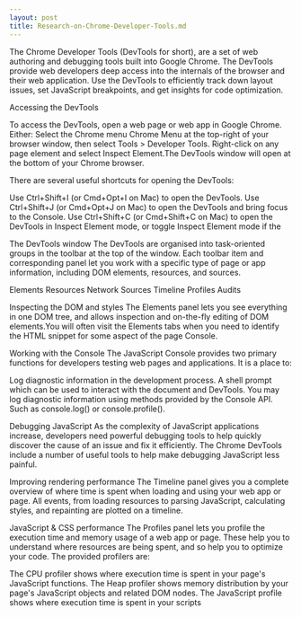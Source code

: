 ```yaml
---
layout: post
title: Research-on-Chrome-Developer-Tools.md
---
```

The Chrome Developer Tools (DevTools for short), are a set of web authoring and debugging tools built into Google Chrome. The DevTools provide web developers deep access into the internals of the browser and their web application. Use the DevTools to efficiently track down layout issues, set JavaScript breakpoints, and get insights for code optimization.

Accessing the DevTools

To access the DevTools, open a web page or web app in Google Chrome. Either:
Select the Chrome menu Chrome Menu at the top-right of your browser window, then select Tools > Developer Tools.
Right-click on any page element and select Inspect Element.The DevTools window will open at the bottom of your Chrome browser.

There are several useful shortcuts for opening the DevTools:

Use Ctrl+Shift+I (or Cmd+Opt+I on Mac) to open the DevTools.
Use Ctrl+Shift+J (or Cmd+Opt+J on Mac) to open the DevTools and bring focus to the Console.
Use Ctrl+Shift+C (or Cmd+Shift+C on Mac) to open the DevTools in Inspect Element mode, or toggle Inspect Element mode if the 

The DevTools window
The DevTools are organised into task-oriented groups in the toolbar at the top of the window. Each toolbar item and corresponding panel let you work with a specific type of page or app information, including DOM elements, resources, and sources.

Elements
Resources
Network
Sources
Timeline
Profiles
Audits

Inspecting the DOM and styles
The Elements panel lets you see everything in one DOM tree, and allows inspection and on-the-fly editing of DOM elements.You will often visit the Elements tabs when you need to identify the HTML snippet for some aspect of the page
Console.

Working with the Console
The JavaScript Console provides two primary functions for developers testing web pages and applications. It is a place to:

Log diagnostic information in the development process.
A shell prompt which can be used to interact with the document and DevTools.
You may log diagnostic information using methods provided by the Console API. Such as console.log() or console.profile().

Debugging JavaScript
As the complexity of JavaScript applications increase, developers need powerful debugging tools to help quickly discover the cause of an issue and fix it efficiently. The Chrome DevTools include a number of useful tools to help make debugging JavaScript less painful.

Improving rendering performance
The Timeline panel gives you a complete overview of where time is spent when loading and using your web app or page. All events, from loading resources to parsing JavaScript, calculating styles, and repainting are plotted on a timeline.

JavaScript & CSS performance
The Profiles panel lets you profile the execution time and memory usage of a web app or page. These help you to understand where resources are being spent, and so help you to optimize your code. The provided profilers are:

The CPU profiler shows where execution time is spent in your page's JavaScript functions.
The Heap profiler shows memory distribution by your page's JavaScript objects and related DOM nodes.
The JavaScript profile shows where execution time is spent in your scripts


